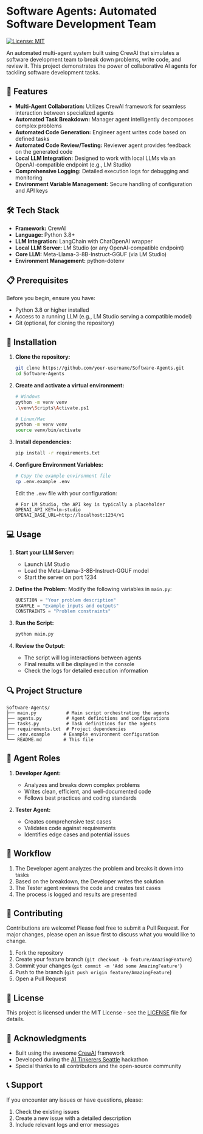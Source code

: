 # Software Agents: Automated Software Development Team

[![License: MIT](https://img.shields.io/badge/License-MIT-yellow.svg)](https://opensource.org/licenses/MIT)

An automated multi-agent system built using CrewAI that simulates a software development team to break down problems, write code, and review it. This project demonstrates the power of collaborative AI agents for tackling software development tasks.

## 🌟 Features

* **Multi-Agent Collaboration:** Utilizes CrewAI framework for seamless interaction between specialized agents
* **Automated Task Breakdown:** Manager agent intelligently decomposes complex problems
* **Automated Code Generation:** Engineer agent writes code based on defined tasks
* **Automated Code Review/Testing:** Reviewer agent provides feedback on the generated code
* **Local LLM Integration:** Designed to work with local LLMs via an OpenAI-compatible endpoint (e.g., LM Studio)
* **Comprehensive Logging:** Detailed execution logs for debugging and monitoring
* **Environment Variable Management:** Secure handling of configuration and API keys

## 🛠️ Tech Stack

* **Framework:** CrewAI
* **Language:** Python 3.8+
* **LLM Integration:** LangChain with ChatOpenAI wrapper
* **Local LLM Server:** LM Studio (or any OpenAI-compatible endpoint)
* **Core LLM:** Meta-Llama-3-8B-Instruct-GGUF (via LM Studio)
* **Environment Management:** python-dotenv

## 📋 Prerequisites

Before you begin, ensure you have:
* Python 3.8 or higher installed
* Access to a running LLM (e.g., LM Studio serving a compatible model)
* Git (optional, for cloning the repository)

## 🚀 Installation

1. **Clone the repository:**
   ```bash
   git clone https://github.com/your-username/Software-Agents.git
   cd Software-Agents
   ```

2. **Create and activate a virtual environment:**
   ```bash
   # Windows
   python -m venv venv
   .\venv\Scripts\Activate.ps1

   # Linux/Mac
   python -m venv venv
   source venv/bin/activate
   ```

3. **Install dependencies:**
   ```bash
   pip install -r requirements.txt
   ```

4. **Configure Environment Variables:**
   ```bash
   # Copy the example environment file
   cp .env.example .env
   ```
   Edit the `.env` file with your configuration:
   ```
   # For LM Studio, the API key is typically a placeholder
   OPENAI_API_KEY=lm-studio
   OPENAI_BASE_URL=http://localhost:1234/v1
   ```

## 💻 Usage

1. **Start your LLM Server:**
   - Launch LM Studio
   - Load the Meta-Llama-3-8B-Instruct-GGUF model
   - Start the server on port 1234

2. **Define the Problem:**
   Modify the following variables in `main.py`:
   ```python
   QUESTION = "Your problem description"
   EXAMPLE = "Example inputs and outputs"
   CONSTRAINTS = "Problem constraints"
   ```

3. **Run the Script:**
   ```bash
   python main.py
   ```

4. **Review the Output:**
   - The script will log interactions between agents
   - Final results will be displayed in the console
   - Check the logs for detailed execution information

## 🔍 Project Structure

```
Software-Agents/
├── main.py           # Main script orchestrating the agents
├── agents.py         # Agent definitions and configurations
├── tasks.py          # Task definitions for the agents
├── requirements.txt  # Project dependencies
├── .env.example     # Example environment configuration
└── README.md        # This file
```

## 🤖 Agent Roles

1. **Developer Agent:**
   - Analyzes and breaks down complex problems
   - Writes clean, efficient, and well-documented code
   - Follows best practices and coding standards

2. **Tester Agent:**
   - Creates comprehensive test cases
   - Validates code against requirements
   - Identifies edge cases and potential issues

## 🔄 Workflow

1. The Developer agent analyzes the problem and breaks it down into tasks
2. Based on the breakdown, the Developer writes the solution
3. The Tester agent reviews the code and creates test cases
4. The process is logged and results are presented

## 🤝 Contributing

Contributions are welcome! Please feel free to submit a Pull Request. For major changes, please open an issue first to discuss what you would like to change.

1. Fork the repository
2. Create your feature branch (`git checkout -b feature/AmazingFeature`)
3. Commit your changes (`git commit -m 'Add some AmazingFeature'`)
4. Push to the branch (`git push origin feature/AmazingFeature`)
5. Open a Pull Request

## 📄 License

This project is licensed under the MIT License - see the [LICENSE](LICENSE) file for details.

## 🙏 Acknowledgments

* Built using the awesome [CrewAI](https://github.com/joaomdmoura/crewAI) framework
* Developed during the [AI Tinkerers Seattle](https://www.meetup.com/ai-tinkerers-seattle/) hackathon
* Special thanks to all contributors and the open-source community

## 📞 Support

If you encounter any issues or have questions, please:
1. Check the existing issues
2. Create a new issue with a detailed description
3. Include relevant logs and error messages